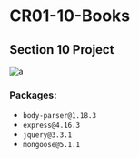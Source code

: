 # CR01-10-Books
## Section 10 Project

![a](../assets/a.png?raw=true)

### Packages:
* `body-parser@1.18.3`
* `express@4.16.3`
* `jquery@3.3.1`
* `mongoose@5.1.1`

